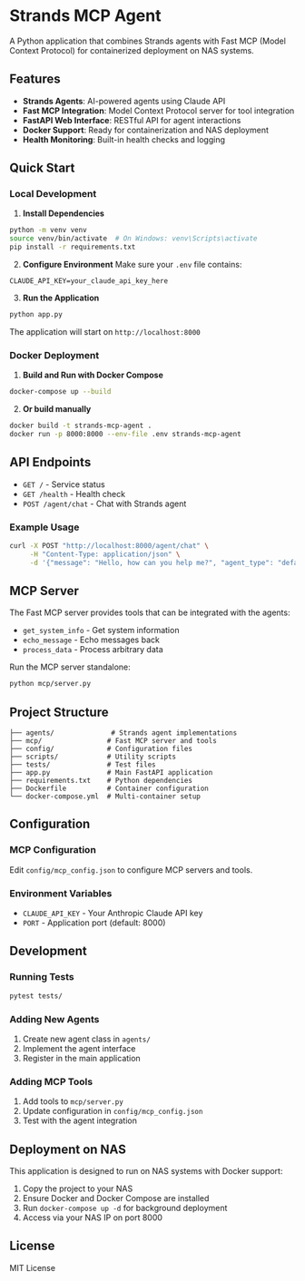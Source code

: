# Strands MCP Agent

A Python application that combines Strands agents with Fast MCP (Model Context Protocol) for containerized deployment on NAS systems.

## Features

- **Strands Agents**: AI-powered agents using Claude API
- **Fast MCP Integration**: Model Context Protocol server for tool integration
- **FastAPI Web Interface**: RESTful API for agent interactions
- **Docker Support**: Ready for containerization and NAS deployment
- **Health Monitoring**: Built-in health checks and logging

## Quick Start

### Local Development

1. **Install Dependencies**
```bash
python -m venv venv
source venv/bin/activate  # On Windows: venv\Scripts\activate
pip install -r requirements.txt
```

2. **Configure Environment**
Make sure your `.env` file contains:
```
CLAUDE_API_KEY=your_claude_api_key_here
```

3. **Run the Application**
```bash
python app.py
```

The application will start on `http://localhost:8000`

### Docker Deployment

1. **Build and Run with Docker Compose**
```bash
docker-compose up --build
```

2. **Or build manually**
```bash
docker build -t strands-mcp-agent .
docker run -p 8000:8000 --env-file .env strands-mcp-agent
```

## API Endpoints

- `GET /` - Service status
- `GET /health` - Health check
- `POST /agent/chat` - Chat with Strands agent

### Example Usage

```bash
curl -X POST "http://localhost:8000/agent/chat" \
     -H "Content-Type: application/json" \
     -d '{"message": "Hello, how can you help me?", "agent_type": "default"}'
```

## MCP Server

The Fast MCP server provides tools that can be integrated with the agents:

- `get_system_info` - Get system information
- `echo_message` - Echo messages back
- `process_data` - Process arbitrary data

Run the MCP server standalone:
```bash
python mcp/server.py
```

## Project Structure

```
├── agents/              # Strands agent implementations
├── mcp/                # Fast MCP server and tools
├── config/             # Configuration files
├── scripts/            # Utility scripts
├── tests/              # Test files
├── app.py              # Main FastAPI application
├── requirements.txt    # Python dependencies
├── Dockerfile          # Container configuration
└── docker-compose.yml  # Multi-container setup
```

## Configuration

### MCP Configuration
Edit `config/mcp_config.json` to configure MCP servers and tools.

### Environment Variables
- `CLAUDE_API_KEY` - Your Anthropic Claude API key
- `PORT` - Application port (default: 8000)

## Development

### Running Tests
```bash
pytest tests/
```

### Adding New Agents
1. Create new agent class in `agents/`
2. Implement the agent interface
3. Register in the main application

### Adding MCP Tools
1. Add tools to `mcp/server.py`
2. Update configuration in `config/mcp_config.json`
3. Test with the agent integration

## Deployment on NAS

This application is designed to run on NAS systems with Docker support:

1. Copy the project to your NAS
2. Ensure Docker and Docker Compose are installed
3. Run `docker-compose up -d` for background deployment
4. Access via your NAS IP on port 8000

## License

MIT License